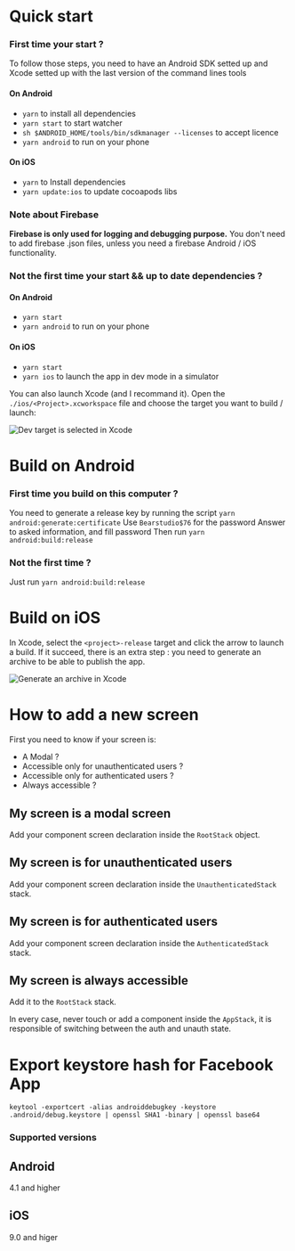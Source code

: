 # Quick start

### First time your start ?
To follow those steps, you need to have an Android SDK setted up and Xcode setted up with the last version of the command lines tools

#### On Android
  - `yarn` to install all dependencies
  - `yarn start` to start watcher
  - `sh $ANDROID_HOME/tools/bin/sdkmanager --licenses` to accept licence
  - `yarn android` to run on your phone

#### On iOS
  - `yarn` to Install dependencies
  - `yarn update:ios` to update cocoapods libs

### Note about Firebase

**Firebase is only used for logging and debugging purpose.**
You don't need to add firebase .json files, unless you need a firebase Android / iOS functionality.

### Not the first time your start && up to date dependencies ?
#### On Android

  - `yarn start`
  - `yarn android` to run on your phone

#### On iOS
  - `yarn start`
  - `yarn ios` to launch the app in dev mode in a simulator

  You can also launch Xcode (and I recommand it).
  Open the `./ios/<Project>.xcworkspace` file and choose the target you want to build / launch:

  ![Dev target is selected in Xcode](./doc/target.png)


# Build on Android

### First time you build on this computer ?
You need to generate a release key by running the script `yarn android:generate:certificate`
Use `Bearstudio$76` for the password
Answer to asked information, and fill password
Then run `yarn android:build:release`

### Not the first time ?
Just run `yarn android:build:release`

# Build on iOS

In Xcode, select the `<project>-release` target and click the arrow to launch a build.
If it succeed, there is an extra step : you need to generate an archive to be able to publish the app.

![Generate an archive in Xcode](./doc/archive.gif)

# How to add a new screen

First you need to know if your screen is:
- A Modal ?
- Accessible only for unauthenticated users ?
- Accessible only for authenticated users ?
- Always accessible ?

## My screen is a modal screen
Add your component screen declaration inside the `RootStack` object.

## My screen is for unauthenticated users
Add your component screen declaration inside the `UnauthenticatedStack` stack.

## My screen is for authenticated users
Add your component screen declaration inside the `AuthenticatedStack` stack.

## My screen is always accessible
Add it to the `RootStack` stack.

In every case, never touch or add a component inside the `AppStack`, it is responsible of switching between the auth and unauth state.

# Export keystore hash for Facebook App

```keytool -exportcert -alias androiddebugkey -keystore .android/debug.keystore | openssl SHA1 -binary | openssl base64```

### Supported versions

## Android

4.1 and higher

## iOS

9.0 and higer

